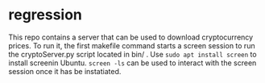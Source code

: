 # regression

This repo contains a server that can be used to download cryptocurrency prices. To run it, the first makefile command starts a screen session to run the cryptoServer.py script located in bin/ . Use 
<code>sudo apt install screen</code>
to install screenin Ubuntu.
<code>screen -ls</code>
can be used to interact with the screen session once it has be instatiated.
